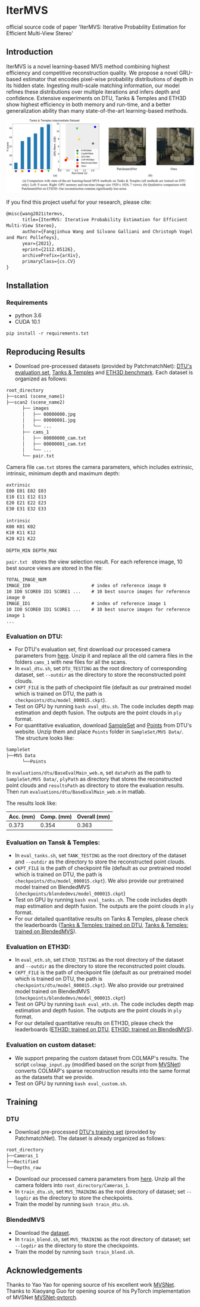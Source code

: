 # IterMVS
official source code of paper 'IterMVS: Iterative Probability Estimation for Efficient Multi-View Stereo'

## Introduction
IterMVS is a novel learning-based MVS method combining highest efficiency and competitive reconstruction quality. We propose a novel GRU-based estimator that encodes pixel-wise probability distributions of depth in its hidden state. Ingesting multi-scale matching information, our model refines these distributions over multiple iterations and infers depth and confidence. Extensive experiments on DTU, Tanks & Temples and ETH3D show highest efficiency in both memory and run-time, and a better generalization ability than many state-of-the-art learning-based methods. 

![](imgs/Teaser.jpg)

If you find this project useful for your research, please cite: 

```
@misc{wang2021itermvs,
      title={IterMVS: Iterative Probability Estimation for Efficient Multi-View Stereo}, 
      author={Fangjinhua Wang and Silvano Galliani and Christoph Vogel and Marc Pollefeys},
      year={2021},
      eprint={2112.05126},
      archivePrefix={arXiv},
      primaryClass={cs.CV}
}
```

## Installation
### Requirements
* python 3.6
* CUDA 10.1

```
pip install -r requirements.txt
```

## Reproducing Results
* Download pre-processed datasets (provided by PatchmatchNet): [DTU's evaluation set](https://drive.google.com/file/d/1jN8yEQX0a-S22XwUjISM8xSJD39pFLL_/view?usp=sharing), [Tanks & Temples](https://drive.google.com/file/d/1gAfmeoGNEFl9dL4QcAU4kF0BAyTd-r8Z/view?usp=sharing) and [ETH3D benchmark](https://polybox.ethz.ch/index.php/s/pmTGWobErOnhEg0). Each dataset is organized as follows:
```
root_directory
├──scan1 (scene_name1)
├──scan2 (scene_name2) 
      ├── images                 
      │   ├── 00000000.jpg       
      │   ├── 00000001.jpg       
      │   └── ...                
      ├── cams_1                   
      │   ├── 00000000_cam.txt   
      │   ├── 00000001_cam.txt   
      │   └── ...                
      └── pair.txt  
```

Camera file ``cam.txt`` stores the camera parameters, which includes extrinsic, intrinsic, minimum depth and maximum depth:
```
extrinsic
E00 E01 E02 E03
E10 E11 E12 E13
E20 E21 E22 E23
E30 E31 E32 E33

intrinsic
K00 K01 K02
K10 K11 K12
K20 K21 K22

DEPTH_MIN DEPTH_MAX 
```
``pair.txt `` stores the view selection result. For each reference image, 10 best source views are stored in the file:
```
TOTAL_IMAGE_NUM
IMAGE_ID0                       # index of reference image 0 
10 ID0 SCORE0 ID1 SCORE1 ...    # 10 best source images for reference image 0 
IMAGE_ID1                       # index of reference image 1
10 ID0 SCORE0 ID1 SCORE1 ...    # 10 best source images for reference image 1 
...
``` 


### Evaluation on DTU:
* For DTU's evaluation set, first download our processed camera parameters from [here](https://drive.google.com/file/d/10iFOAfGhVV-0evFj4ygy0Cxb6EKJKFqh/view?usp=sharing). Unzip it and replace all the old camera files in the folders ``cams_1`` with new files for all the scans.
* In ``eval_dtu.sh``, set `DTU_TESTING` as the root directory of corresponding dataset, set `--outdir` as the directory to store the reconstructed point clouds.
* `CKPT_FILE` is the path of checkpoint file (default as our pretrained model which is trained on DTU, the path is `checkpoints/dtu/model_000015.ckpt`). 
* Test on GPU by running `bash eval_dtu.sh`. The code includes depth map estimation and depth fusion. The outputs are the point clouds in `ply` format. 
* For quantitative evaluation, download [SampleSet](http://roboimagedata.compute.dtu.dk/?page_id=36) and [Points](http://roboimagedata.compute.dtu.dk/?page_id=36) from DTU's website. Unzip them and place `Points` folder in `SampleSet/MVS Data/`. The structure looks like:
```
SampleSet
├──MVS Data
      └──Points
```
In ``evaluations/dtu/BaseEvalMain_web.m``, set `dataPath` as the path to `SampleSet/MVS Data/`, `plyPath` as directory that stores the reconstructed point clouds and `resultsPath` as directory to store the evaluation results. Then run ``evaluations/dtu/BaseEvalMain_web.m`` in matlab.


The results look like:

| Acc. (mm) | Comp. (mm) | Overall (mm) |
|-----------|------------|--------------|
| 0.373     | 0.354      | 0.363        |


### Evaluation on Tansk & Temples:
* In ``eval_tanks.sh``, set `TANK_TESTING` as the root directory of the dataset and `--outdir` as the directory to store the reconstructed point clouds. 
* `CKPT_FILE` is the path of checkpoint file (default as our pretrained model which is trained on DTU, the path is `checkpoints/dtu/model_000015.ckpt`). We also provide our pretrained model trained on BlendedMVS (`checkpoints/blendedmvs/model_000015.ckpt`)
* Test on GPU by running `bash eval_tanks.sh`. The code includes depth map estimation and depth fusion. The outputs are the point clouds in `ply` format. 
* For our detailed quantitative results on Tanks & Temples, please check the leaderboards ([Tanks & Temples: trained on DTU](https://www.tanksandtemples.org/details/2566/), [Tanks & Temples: trained on BlendedMVS](https://www.tanksandtemples.org/details/2679/)).

### Evaluation on ETH3D:
* In ``eval_eth.sh``, set `ETH3D_TESTING` as the root directory of the dataset and `--outdir` as the directory to store the reconstructed point clouds. 
* `CKPT_FILE` is the path of checkpoint file (default as our pretrained model which is trained on DTU, the path is `checkpoints/dtu/model_000015.ckpt`). We also provide our pretrained model trained on BlendedMVS (`checkpoints/blendedmvs/model_000015.ckpt`)
* Test on GPU by running `bash eval_eth.sh`. The code includes depth map estimation and depth fusion. The outputs are the point clouds in `ply` format. 
* For our detailed quantitative results on ETH3D, please check the leaderboards ([ETH3D: trained on DTU](https://www.eth3d.net/result_details?id=368), [ETH3D: trained on BlendedMVS](https://www.eth3d.net/result_details?id=379)).

### Evaluation on custom dataset:
* We support preparing the custom dataset from COLMAP's results. The script ``colmap_input.py`` (modified based on the script from [MVSNet](https://github.com/YoYo000/MVSNet)) converts COLMAP's sparse reconstruction results into the same format as the datasets that we provide. 
* Test on GPU by running `bash eval_custom.sh`.

## Training
### DTU
* Download pre-processed [DTU's training set](https://polybox.ethz.ch/index.php/s/ugDdJQIuZTk4S35) (provided by PatchmatchNet). The dataset is already organized as follows:
```
root_directory
├──Cameras_1
├──Rectified
└──Depths_raw
```
* Download our processed camera parameters from [here](https://drive.google.com/file/d/1DAAFXV6bZx0NNWFQMwoSeWMt5mr64myD/view?usp=sharing). Unzip all the camera folders into `root_directory/Cameras_1`.
* In ``train_dtu.sh``, set `MVS_TRAINING` as the root directory of dataset; set `--logdir` as the directory to store the checkpoints. 
* Train the model by running `bash train_dtu.sh`.

### BlendedMVS
* Download the [dataset](https://1drv.ms/u/s!Ag8Dbz2Aqc81gVDgxb8MDGgoV74S?e=hJKlvV).
* In ``train_blend.sh``, set `MVS_TRAINING` as the root directory of dataset; set `--logdir` as the directory to store the checkpoints. 
* Train the model by running `bash train_blend.sh`.

## Acknowledgements
Thanks to Yao Yao for opening source of his excellent work [MVSNet](https://github.com/YoYo000/MVSNet). Thanks to Xiaoyang Guo for opening source of his PyTorch implementation of MVSNet [MVSNet-pytorch](https://github.com/xy-guo/MVSNet_pytorch).